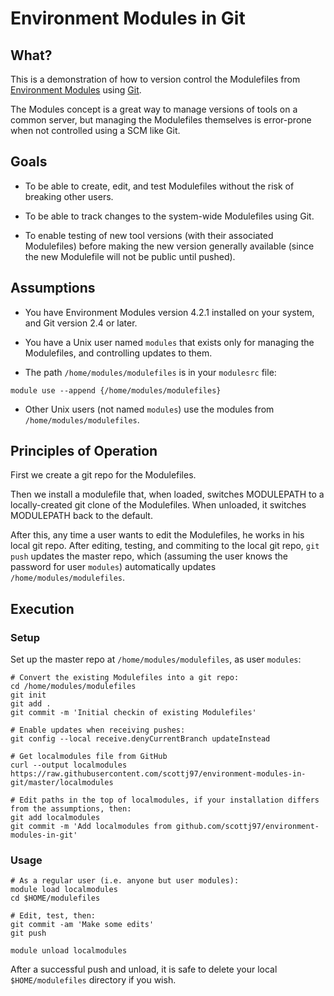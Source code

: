 # Environment Modules in Git

## What?

This is a demonstration of how to version control the Modulefiles
from [Environment Modules](http://modules.sourceforge.net/) using
[Git](https://git-scm.com/).

The Modules concept is a great way to manage versions of tools on a
common server, but managing the Modulefiles themselves is error-prone
when not controlled using a SCM like Git.

## Goals

* To be able to create, edit, and test Modulefiles without the risk of
  breaking other users.

* To be able to track changes to the system-wide Modulefiles using
  Git.

* To enable testing of new tool versions (with their associated
  Modulefiles) before making the new version generally available
  (since the new Modulefile will not be public until pushed).

## Assumptions

* You have Environment Modules version 4.2.1 installed on your system,
  and Git version 2.4 or later.

* You have a Unix user named `modules` that exists only for managing
  the Modulefiles, and controlling updates to them.

* The path `/home/modules/modulefiles` is in your `modulesrc` file:

```
module use --append {/home/modules/modulefiles}
```

* Other Unix users (not named `modules`) use the modules from
  `/home/modules/modulefiles`.

## Principles of Operation

First we create a git repo for the Modulefiles.

Then we install a modulefile that, when loaded, switches MODULEPATH to
a locally-created git clone of the Modulefiles. When unloaded, it
switches MODULEPATH back to the default.

After this, any time a user wants to edit the Modulefiles, he works in
his local git repo. After editing, testing, and commiting to the local
git repo, `git push` updates the master repo, which (assuming the user
knows the password for user `modules`) automatically updates
`/home/modules/modulefiles`.

## Execution

### Setup

Set up the master repo at `/home/modules/modulefiles`, as user `modules`:
```
# Convert the existing Modulefiles into a git repo:
cd /home/modules/modulefiles
git init
git add .
git commit -m 'Initial checkin of existing Modulefiles'

# Enable updates when receiving pushes:
git config --local receive.denyCurrentBranch updateInstead

# Get localmodules file from GitHub
curl --output localmodules https://raw.githubusercontent.com/scottj97/environment-modules-in-git/master/localmodules

# Edit paths in the top of localmodules, if your installation differs from the assumptions, then:
git add localmodules
git commit -m 'Add localmodules from github.com/scottj97/environment-modules-in-git'

```

### Usage

```
# As a regular user (i.e. anyone but user modules):
module load localmodules
cd $HOME/modulefiles

# Edit, test, then:
git commit -am 'Make some edits'
git push

module unload localmodules
```

After a successful push and unload, it is safe to delete your local
`$HOME/modulefiles` directory if you wish.
